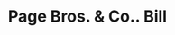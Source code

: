 ---
doi: 10.7916/D82V3T9C
date_other: '1890'
date_other_textual: 1890-1899
form: printed ephemera
genre:
- Invoices
name:
- Page Bros. & Co.
object_in_context_url: https://biggert.cul.columbia.edu/items/view/ave_biggert_01793
subject_hierarchical_geographic:
- Boston, Massachusetts, United States
subject_name:
- Page Bros. & Co.
title: Page Bros. & Co.. Bill
sort_title: Page Bros. & Co.. Bill
call_number: ave_biggert_01793
coordinates:
- 42.35805555555556,-71.06361111111111
pid: ave_biggert_01793
identifiers: ave_biggert_01793
permalink: /biggert/ave_biggert_01793/
layout: iiif-image-page
---